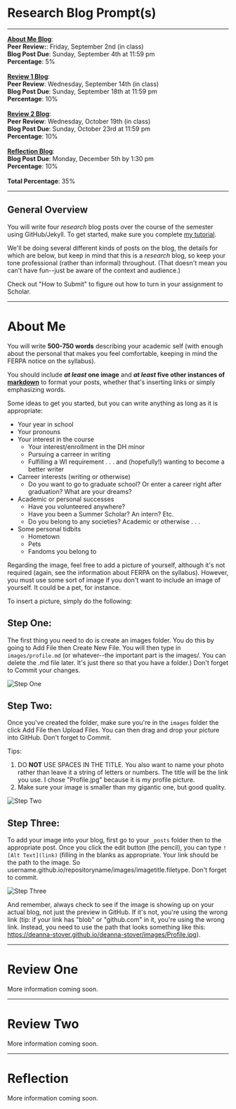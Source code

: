 # Research Blog Prompt(s)

_____


**[About Me Blog](#about-me)**:
<br /> **Peer Review:**: Friday, September 2nd (in class)
<br /> **Blog Post Due**: Sunday, September 4th at 11:59 pm 
<br /> **Percentage**: 5%
<br /> <br/>
**[Review 1 Blog](#review-one)**: 
<br /> **Peer Review**: Wednesday, September 14th (in class)
<br /> **Blog Post Due**: Sunday, September 18th at 11:59 pm
<br /> **Percentage**: 10%
<br /> <br/>
**[Review 2 Blog](#review-two)**: 
<br /> **Peer Review**: Wednesday, October 19th (in class)
<br /> **Blog Post Due**: Sunday, October 23rd at 11:59 pm
<br /> **Percentage**: 10%
<br /> <br/>
**[Reflection Blog](#reflection)**:
<br /> **Blog Post Due**: Monday, December 5th by 1:30 pm
<br /> **Percentage**: 10%
<br /> <br />
**Total Percentage**: 35%

_____

## General Overview

You will write four *research* blog posts over the course of the semester using GitHub/Jekyll. To get started, make sure you complete [my tutorial](https://deanna-stover.github.io/coursesCNU/github). 

We'll be doing several different kinds of posts on the blog, the details for which are below, but keep in mind that this is a *research* blog, so keep your tone professional (rather than informal) throughout. (That doesn't mean you can't have fun--just be aware of the context and audience.) 

Check out "How to Submit" to figure out how to turn in your assignment to Scholar.

_____


# About Me

You will write **500-750 words** describing your academic self (with enough about the personal that makes you feel comfortable, keeping in mind the FERPA notice on the syllabus). 

You should include ***at least* one image** and ***at least* five other instances of [markdown](https://www.markdowntutorial.com/)** to format your posts, whether that's inserting links or simply emphasizing words.

Some ideas to get you started, but you can write anything as long as it is appropriate:

* Your year in school
* Your pronouns
* Your interest in the course
  * Your interest/enrollment in the DH minor
  * Pursuing a carreer in writing
  * Fulfilling a WI requirement . . . and (hopefully!) wanting to become a better writer
* Carreer interests (writing or otherwise)
  * Do you want to go to graduate school? Or enter a career right after graduation? What are your dreams?
* Academic or personal successes
  * Have you volunteered anywhere?
  * Have you been a Summer Scholar? An intern? Etc.
  * Do you belong to any societies? Academic or otherwise . . . 
* Some personal tidbits
  * Hometown
  * Pets
  * Fandoms you belong to

Regarding the image, feel free to add a picture of yourself, although it's not required (again, see the information about FERPA on the syllabus). However, you must use some sort of image if you don't want to include an image of yourself. It could be a pet, for instance.

To insert a picture, simply do the following:

## Step One:

The first thing you need to do is create an images folder. You do this by going to Add File then Create New File. You will then type in `images/profile.md` (or whatever--the important part is the images/. You can delete the .md file later. It's just there so that you have a folder.) Don't forget to Commit your changes.

![Step One](https://deanna-stover.github.io/coursesCNU/images/stepone.gif)

## Step Two:

Once you've created the folder, make sure you're in the `images` folder the click Add File then Upload Files. You can then drag and drop your picture into GitHub. Don't forget to Commit.

Tips: 
1. DO **NOT** USE SPACES IN THE TITLE. You also want to name your photo rather than leave it a string of letters or numbers. The title will be the link you use. I chose "Profile.jpg" because it is my profile picture.  
2. Make sure your image is smaller than my gigantic one, but good quality. 

![Step Two](https://deanna-stover.github.io/coursesCNU/images/steptwo.gif)

## Step Three:

To add your image into your blog, first go to your `_posts` folder then to the appropriate post. Once you click the edit button (the pencil), you can type `![Alt Text](link)` (filling in the blanks as appropriate. Your link should be the path to the image. So username.github.io/repositoryname/images/imagetitle.filetype. Don't forget to commit. 

![Step Three](https://deanna-stover.github.io/coursesCNU/images/stepthree.gif)

And remember, always check to see if the image is showing up on your actual blog, not just the preview in GitHub. If it's not, you're using the wrong link (tip: if your link has "blob" or "github.com" in it, you're using the wrong link. Instead, you need to use the path that looks something like this: https://deanna-stover.github.io/deanna-stover/images/Profile.jpg).

_____

# Review One

More information coming soon.

_____

# Review Two

More information coming soon.

_____

# Reflection

More information coming soon.
